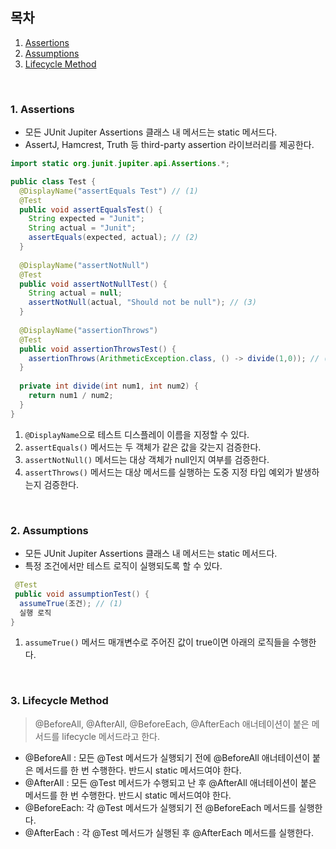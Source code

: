 ## 목차

1. [Assertions](#1-assertions)
2. [Assumptions](#2-assumptions)
3. [Lifecycle Method](#3-lifecycle-method)
<br>

### 1. Assertions

- 모든 JUnit Jupiter Assertions 클래스 내 메서드는 static 메서드다.
- AssertJ, Hamcrest, Truth 등 third-party assertion 라이브러리를 제공한다.

``` java
import static org.junit.jupiter.api.Assertions.*;

public class Test {
  @DisplayName("assertEquals Test") // (1)
  @Test
  public void assertEqualsTest() {
    String expected = "Junit";
    String actual = "Junit";
    assertEquals(expected, actual); // (2)
  }
  
  @DisplayName("assertNotNull")
  @Test
  public void assertNotNullTest() {
    String actual = null;
    assertNotNull(actual, "Should not be null"); // (3)
  }
  
  @DisplayName("assertionThrows")
  @Test
  public void assertionThrowsTest() {
    assertionThrows(ArithmeticException.class, () -> divide(1,0)); // (4)
  }
  
  private int divide(int num1, int num2) {
    return num1 / num2;
  }
}
```
1. `@DisplayName`으로 테스트 디스플레이 이름을 지정할 수 있다.
2. `assertEquals()` 메서드는 두 객체가 같은 값을 갖는지 검증한다.
3. `assertNotNull()` 메서드는 대상 객체가 null인지 여부를 검증한다.
4. `assertThrows()` 메서드는 대상 메서드를 실행하는 도중 지정 타입 예외가 발생하는지 검증한다.
<br>

### 2. Assumptions

- 모든 JUnit Jupiter Assertions 클래스 내 메서드는 static 메서드다.
- 특정 조건에서만 테스트 로직이 실행되도록 할 수 있다.

``` java
 @Test
 public void assumptionTest() {
  assumeTrue(조건); // (1)
  실행 로직  
}
```
1. `assumeTrue()` 메서드 매개변수로 주어진 값이 true이면 아래의 로직들을 수행한다.
<br>

### 3. Lifecycle Method

> @BeforeAll, @AfterAll, @BeforeEach, @AfterEach 애너테이션이 붙은 메서드를 lifecycle 메서드라고 한다.

- @BeforeAll : 모든 @Test 메서드가 실행되기 전에 @BeforeAll 애너테이션이 붙은 메서드를 한 번 수행한다. 반드시 static 메서드여야 한다.
- @AfterAll : 모든 @Test 메서드가 수행되고 난 후 @AfterAll 애너테이션이 붙은 메서드를 한 번 수행한다. 반드시 static 메서드여야 한다.
- @BeforeEach: 각 @Test 메서드가 실행되기 전 @BeforeEach 메서드를 실행한다.
- @AfterEach : 각 @Test 메서드가 실행된 후 @AfterEach 메서드를 실행한다.
